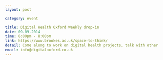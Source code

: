```yaml
---
layout: post

category: event

title: Digital Health Oxford Weekly drop-in
date: 09.09.2014
time: 6:00pm - 8:00pm
link: https://www.brookes.ac.uk/space-to-think/
detail: Come along to work on digital health projects, talk with other DHOx folk, and bounce ideas around. 
email: info@digitaloxford.co.uk
---
```


